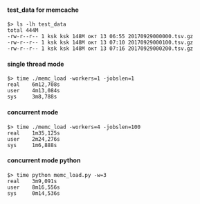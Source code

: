 #### test_data for memcache
```
$> ls -lh test_data
total 444M
-rw-r--r-- 1 ksk ksk 148M окт 13 06:55 20170929000000.tsv.gz
-rw-r--r-- 1 ksk ksk 148M окт 13 07:10 20170929000100.tsv.gz
-rw-r--r-- 1 ksk ksk 148M окт 13 07:16 20170929000200.tsv.gz
```

#### single thread mode
```
$> time ./memc_load -workers=1 -jobslen=1
real    6m12,708s
user    4m13,084s
sys     3m8,788s
```

#### concurrent mode
```
$> time ./memc_load -workers=4 -jobslen=100
real    1m35,125s
user    2m24,276s
sys     1m6,888s
```

#### concurrent mode python
```
$> time python memc_load.py -w=3
real    3m9,091s
user    8m16,556s
sys     0m14,536s
```
